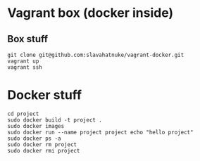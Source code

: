 # Vagrant box (docker inside)

## Box stuff
```
git clone git@github.com:slavahatnuke/vagrant-docker.git
vagrant up
vagrant ssh
```

# Docker stuff
```
cd project
sudo docker build -t project .
sudo docker images
sudo docker run --name project project echo "hello project"
sudo docker ps -a
sudo docker rm project
sudo docker rmi project
```
